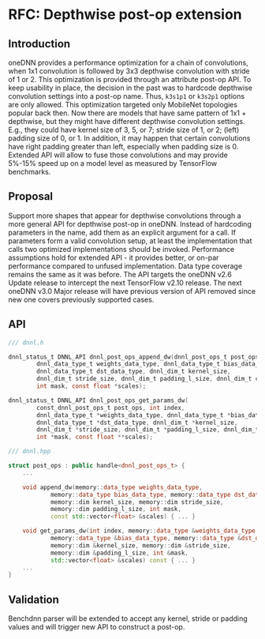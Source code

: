 # RFC: Depthwise post-op extension

## Introduction
oneDNN provides a performance optimization for a chain of convolutions, when 1x1 convolution is followed by 3x3 depthwise convolution with stride of 1 or 2.
This optimization is provided through an attribute post-op API.
To keep usability in place, the decision in the past was to hardcode depthwise convolution settings into a post-op name.
Thus, `k3s1p1` or `k3s2p1` options are only allowed.
This optimization targeted only MobileNet topologies popular back then.
Now there are models that have same pattern of 1x1 + depthwise, but they might have different depthwise convolution settings.
E.g., they could have kernel size of 3, 5, or 7; stride size of 1, or 2; (left) padding size of 0, or 1.
In addition, it may happen that certain convolutions have right padding greater than left, especially when padding size is 0.
Extended API will allow to fuse those convolutions and may provide 5%-15% speed up on a model level as measured by TensorFlow benchmarks.

## Proposal
Support more shapes that appear for depthwise convolutions through a more general API for depthwise post-op in oneDNN.
Instead of hardcoding parameters in the name, add them as an explicit argument for a call.
If parameters form a valid convolution setup, at least the implementation that calls two optimized implementations should be invoked.
Performance assumptions hold for extended API - it provides better, or on-par performance compared to unfused implementation.
Data type coverage remains the same as it was before.
The API targets the oneDNN v2.6 Update release to intercept the next TensorFlow v2.10 release.
The next oneDNN v3.0 Major release will have previous version of API removed since new one covers previously supported cases.

## API
```c
/// dnnl.h

dnnl_status_t DNNL_API dnnl_post_ops_append_dw(dnnl_post_ops_t post_ops,
        dnnl_data_type_t weights_data_type, dnnl_data_type_t bias_data_type,
        dnnl_data_type_t dst_data_type, dnnl_dim_t kernel_size,
        dnnl_dim_t stride_size, dnnl_dim_t padding_l_size, dnnl_dim_t count,
        int mask, const float *scales);

dnnl_status_t DNNL_API dnnl_post_ops_get_params_dw(
        const_dnnl_post_ops_t post_ops, int index,
        dnnl_data_type_t *weights_data_type, dnnl_data_type_t *bias_data_type,
        dnnl_data_type_t *dst_data_type, dnnl_dim_t *kernel_size,
        dnnl_dim_t *stride_size, dnnl_dim_t *padding_l_size, dnnl_dim_t *count,
        int *mask, const float **scales);

```

```cpp
/// dnnl.hpp

struct post_ops : public handle<dnnl_post_ops_t> {
    ...

    void append_dw(memory::data_type weights_data_type,
            memory::data_type bias_data_type, memory::data_type dst_data_type,
            memory::dim kernel_size, memory::dim stride_size,
            memory::dim padding_l_size, int mask,
            const std::vector<float> &scales) { ... }

    void get_params_dw(int index, memory::data_type &weights_data_type,
            memory::data_type &bias_data_type, memory::data_type &dst_data_type,
            memory::dim &kernel_size, memory::dim &stride_size,
            memory::dim &padding_l_size, int &mask,
            std::vector<float> &scales) const { ... }
    ...
}
```

## Validation
Benchdnn parser will be extended to accept any kernel, stride or padding values and will trigger new API to construct a post-op.
